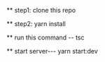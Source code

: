 \*\* step1: clone this repo

\*\* step2: yarn install

\*\* run this command -- tsc

\*\* start server--- yarn start:dev
